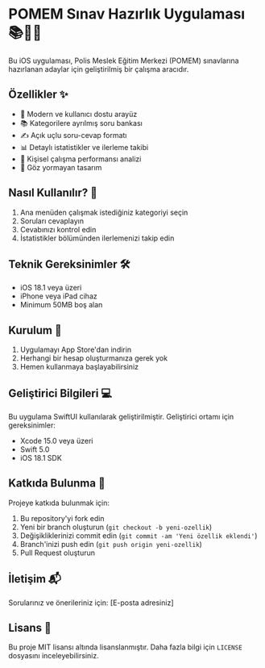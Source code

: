 # POMEM Sınav Hazırlık Uygulaması 📚👮‍♂️

Bu iOS uygulaması, Polis Meslek Eğitim Merkezi (POMEM) sınavlarına hazırlanan adaylar için geliştirilmiş bir çalışma aracıdır.

## Özellikler ✨

- 📱 Modern ve kullanıcı dostu arayüz
- 📚 Kategorilere ayrılmış soru bankası
- ✍️ Açık uçlu soru-cevap formatı
- 📊 Detaylı istatistikler ve ilerleme takibi
- 🎯 Kişisel çalışma performansı analizi
- 🌙 Göz yormayan tasarım

## Nasıl Kullanılır? 🤔

1. Ana menüden çalışmak istediğiniz kategoriyi seçin
2. Soruları cevaplayın
3. Cevabınızı kontrol edin
4. İstatistikler bölümünden ilerlemenizi takip edin

## Teknik Gereksinimler 🛠

- iOS 18.1 veya üzeri
- iPhone veya iPad cihaz
- Minimum 50MB boş alan

## Kurulum 📲

1. Uygulamayı App Store'dan indirin
2. Herhangi bir hesap oluşturmanıza gerek yok
3. Hemen kullanmaya başlayabilirsiniz

## Geliştirici Bilgileri 💻

Bu uygulama SwiftUI kullanılarak geliştirilmiştir. Geliştirici ortamı için gereksinimler:

- Xcode 15.0 veya üzeri
- Swift 5.0
- iOS 18.1 SDK

## Katkıda Bulunma 🤝

Projeye katkıda bulunmak için:

1. Bu repository'yi fork edin
2. Yeni bir branch oluşturun (`git checkout -b yeni-ozellik`)
3. Değişikliklerinizi commit edin (`git commit -am 'Yeni özellik eklendi'`)
4. Branch'inizi push edin (`git push origin yeni-ozellik`)
5. Pull Request oluşturun

## İletişim 📬

Sorularınız ve önerileriniz için:
[E-posta adresiniz]

## Lisans 📄

Bu proje MIT lisansı altında lisanslanmıştır. Daha fazla bilgi için `LICENSE` dosyasını inceleyebilirsiniz. 